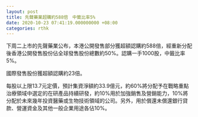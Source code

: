 ```yaml
---
layout: post
title: 先聲藥業超購約588倍　中籤比率5%
date: 2020-10-23 07:41:19.000000000 +08:00
categories: rthk
---
```


下周二上市的先聲藥業公布，本港公開發售部分獲超額認購約588倍，經重新分配後香港公開發售股份佔全球發售股份總數約50%。認購一手1000股，中籤比率5%。

國際發售股份獲超額認購約23倍。

每股以上限13.7元定價，預計集資淨額約33.9億元，約60%將分配予在戰略重點治療領域中選定的在研產品持續研發，約10%用於加強銷售及營銷能力，10%將分配於未來幾年投資醫藥或生物技術領域的公司。另外，用於償還未償還銀行貸款、營運資金及其他一般企業用途各佔10%。
